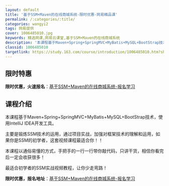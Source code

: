 ```yaml
---
layout: default
title: '基于SSM+Maven的在线商城系统-限时优惠-网易精品课'
permalink: /:categories/:title/
categories: wangyi2
tags: 网易提供
cover: 1006485010.jpg
keywords: 精选网课,网易云课堂,基于SSM+Maven的在线商城系统
description: '本课程基于Maven+Spring+SpringMVC+MyBatis+MySQL+BootStrap技术，使用Inte'
classid: 1006485010
targetlink: https://study.163.com/course/introduction/1006485010.htm?share=1&shareId=1025206652&utm_campaign=share&utm_medium=iphoneShare&utm_source=&utm_u=1025206652
---
```


## 限时特惠

**限时优惠，火速报名**：[基于SSM+Maven的在线商城系统-报名学习](https://study.163.com/course/introduction/1006485010.htm?share=1&shareId=1025206652&utm_campaign=share&utm_medium=iphoneShare&utm_source=&utm_u=1025206652)

## 课程介绍

本课程基于Maven+Spring+SpringMVC+MyBatis+MySQL+BootStrap技术，使用IntelliJ IDEA开发工具。



主要是锻炼SSM技术的运用，通过项目实战，加强对框架技术的理解和运用，如果你是SSM的初学者，这套视频课程最适合你！！



本课程以通俗易懂的方式，手把手的一行一行带你敲代码，只讲干货，相信你看完后一定会收获很多！



最适合初学者的SSM实战视频教程，让你少走弯路！

**限时优惠，报名地址**：[基于SSM+Maven的在线商城系统-报名学习](https://study.163.com/course/introduction/1006485010.htm?share=1&shareId=1025206652&utm_campaign=share&utm_medium=iphoneShare&utm_source=&utm_u=1025206652)

